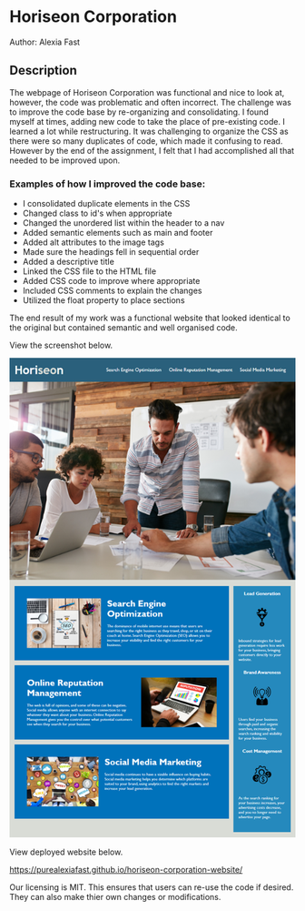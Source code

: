 # Horiseon Corporation

Author: Alexia Fast

## Description

The webpage of Horiseon Corporation was functional and nice to look at, however, the code was problematic and often incorrect. The challenge was to improve the code base by re-organizing and consolidating. I found myself at times, adding new code to take the place of pre-existing code. I learned a lot while restructuring. It was challenging to organize the CSS as there were so many duplicates of code, which made it confusing to read. However by the end of the assignment, I felt that I had accomplished all that needed to be improved upon.

### Examples of how I improved the code base:

- I consolidated duplicate elements in the CSS
- Changed class to id's when appropriate
- Changed the unordered list within the header to a nav  
- Added semantic elements such as main and footer 
- Added alt attributes to the image tags
- Made sure the headings fell in sequential order
- Added a descriptive title
- Linked the CSS file to the HTML file
- Added CSS code to improve where appropriate
- Included CSS comments to explain the changes
- Utilized the float property to place sections 

The end result of my work was a functional website that looked identical to the original but contained semantic and well organised code. 

View the screenshot below.

<img src="Develop/images/horiseon-corporation.jpeg">

View deployed website below.

https://purealexiafast.github.io/horiseon-corporation-website/


Our licensing is MIT. This ensures that users can re-use the code if desired. They can also make thier own changes or modifications.




